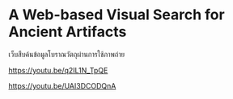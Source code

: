 # A Web-based Visual Search for Ancient Artifacts 
เว็บสืบค้นข้อมูลโบราณวัตถุผ่านการใช้ภาพถ่าย

https://youtu.be/q2IL1N_TpQE

https://youtu.be/UAI3DCODQnA

